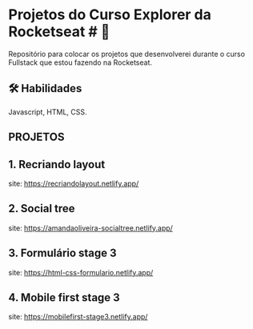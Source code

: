 # Projetos do Curso Explorer da Rocketseat # 🚀 


Repositório para colocar os projetos que desenvolverei durante o curso Fullstack que estou fazendo na Rocketseat.





## 🛠 Habilidades
Javascript, HTML, CSS.


## PROJETOS

## 1. Recriando layout

 site: https://recriandolayout.netlify.app/

## 2. Social tree

 site: https://amandaoliveira-socialtree.netlify.app/

## 3. Formulário stage 3

 site: https://html-css-formulario.netlify.app/
 
 ## 4. Mobile first stage 3

 site: https://mobilefirst-stage3.netlify.app/
